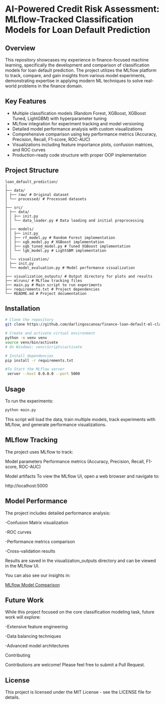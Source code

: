 # AI-Powered Credit Risk Assessment: MLflow-Tracked Classification Models for Loan Default Prediction

## Overview

This repository showcases my experience in finance-focused machine learning, specifically the development and comparison of classification models for loan default prediction. The project utilizes the MLflow platform to track, compare, and gain insights from various model experiments, demonstrating expertise in applying modern ML techniques to solve real-world problems in the finance domain.

## Key Features

- Multiple classification models (Random Forest, XGBoost, XGBoost Tuned, LightGBM) with hyperparameter tuning
- MLflow integration for experiment tracking and model versioning
- Detailed model performance analysis with custom visualizations
- Comprehensive comparison using key performance metrics (Accuracy, Precision, Recall, F1-score, ROC-AUC)
- Visualizations including feature importance plots, confusion matrices, and ROC curves
- Production-ready code structure with proper OOP implementation

## Project Structure
```
loan_default_prediction/
│
├── data/
│ ├── raw/ # Original dataset
│ └── processed/ # Processed datasets
│
├── src/
│ ├── data/
│ │ ├── init.py
│ │ └── data_loader.py # Data loading and initial preprocessing
│ │
│ ├── models/
│ │ ├── init.py
│ │ ├── rf_model.py # Random Forest implementation
│ │ ├── xgb_model.py # XGBoost implementation
│ │ ├── xgb_tuned_model.py # Tuned XGBoost implementation
│ │ └── lgb_model.py # LightGBM implementation
│ │
│ └── visualization/
│ ├── init.py
│ └── model_evaluation.py # Model performance visualization
│
├── visualization_outputs/ # Output directory for plots and results
├── mlruns/ # MLflow tracking files
├── main.py # Main script to run experiments
├── requirements.txt # Project dependencies
└── README.md # Project documentation
```
## Installation

```bash
# Clone the repository
git clone https://github.com/darlingoscanoa/finance-loan-default-ml-classification-mlflow.git

# Create and activate virtual environment
python -m venv venv
source venv/bin/activate
# On Windows: venv\Scripts\activate

# Install dependencies
pip install -r requirements.txt

#To Start the MLflow server
 server --host 0.0.0.0 --port 5000

```

## Usage
To run the experiments:
```bash
python main.py
```
This script will load the data, train multiple models, track experiments with MLflow, and generate performance visualizations.

## MLflow Tracking

The project uses MLflow to track:

Model parameters
Performance metrics (Accuracy, Precision, Recall, F1-score, ROC-AUC)

Model artifacts
To view the MLflow UI, open a web browser and navigate to:

http://localhost:5000

## Model Performance
The project includes detailed performance analysis:

-Confusion Matrix visualization

-ROC curves

-Performance metrics comparison

-Cross-validation results

Results are saved in the visualization_outputs directory and can be viewed in the MLflow UI.

You can also see our insights in:

[MLflow Model Comparison](notebooks/mlflow_model_comparison.md)

## Future Work

While this project focused on the core classification modeling task, future work will explore:

-Extensive feature engineering

-Data balancing techniques

-Advanced model architectures

Contributing

Contributions are welcome! Please feel free to submit a Pull Request.

## License
This project is licensed under the MIT License - see the LICENSE file for details.
